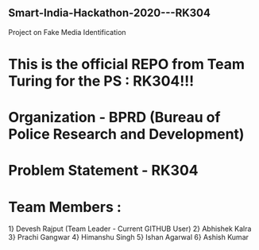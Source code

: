 ## Smart-India-Hackathon-2020---RK304
Project on Fake Media Identification

# This is the official REPO from Team Turing for the PS : RK304!!!
# Organization - BPRD (Bureau of Police Research and Development)
# Problem Statement - RK304
# Team Members :
  1} Devesh Rajput (Team Leader - Current GITHUB User)
  2} Abhishek Kalra
  3} Prachi Gangwar
  4} Himanshu Singh
  5} Ishan Agarwal
  6} Ashish Kumar
